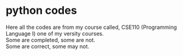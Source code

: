 # python codes

Here all the codes are from my course called, CSE110 (Programming Language I) one of my versity courses.\
Some are completed, some are not.\
Some are correct, some may not.
